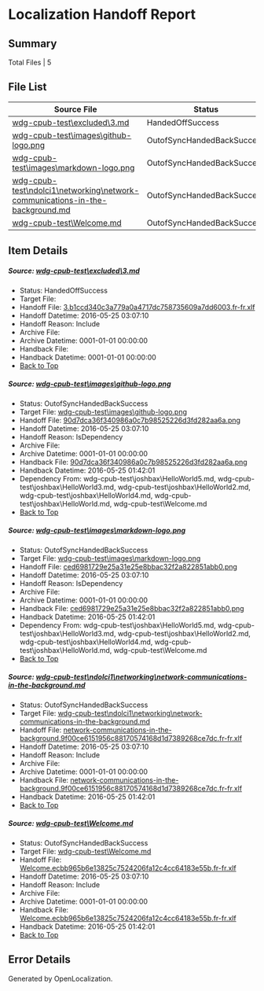 # <a name='report-top'></a> Localization Handoff Report

## Summary
 Total Files | 5

## File List
 Source File | Status | Details 
 ----------- | ------ | ------- 
 [wdg-cpub-test\excluded\3.md](https://github.com/OpenLocalizationOrg/wdg-cpub-test/blob/f6fa27d86656be70fc37a84493c8b01f0e9da757/wdg-cpub-test/excluded/3.md) | HandedOffSuccess | [Details](#c9cf1a2f7f3dd61acbaaa2c579d30ef47523c03a17)
 [wdg-cpub-test\images\github-logo.png](https://github.com/OpenLocalizationOrg/wdg-cpub-test/blob/4ab73e824ead06e360130a5743fd37c7cd9e22f3/wdg-cpub-test/images/github-logo.png) | OutofSyncHandedBackSuccess | [Details](#90d7dca36f340986a0c7b98525226d3fd282aa6a22)
 [wdg-cpub-test\images\markdown-logo.png](https://github.com/OpenLocalizationOrg/wdg-cpub-test/blob/f899a3c78a82730a40e39565d9be8e2d102a2322/wdg-cpub-test/images/markdown-logo.png) | OutofSyncHandedBackSuccess | [Details](#ced6981729e25a31e25e8bbac32f2a822851abb024)
 [wdg-cpub-test\ndolci1\networking\network-communications-in-the-background.md](https://github.com/OpenLocalizationOrg/wdg-cpub-test/blob/283f3e5bb612dfa08de58e1a9a3ca293a038044f/wdg-cpub-test/ndolci1/networking/network-communications-in-the-background.md) | OutofSyncHandedBackSuccess | [Details](#98bba1eee21627ee185d0446aeeeba77a7f0bc20557)
 [wdg-cpub-test\Welcome.md](https://github.com/OpenLocalizationOrg/wdg-cpub-test/blob/f859f84f3e52de7bf75a88baa6e72a64421cd894/wdg-cpub-test/Welcome.md) | OutofSyncHandedBackSuccess | [Details](#3389cf4b6f574a866b8830386e9c2b1ee26f4acd1757)

## Item Details
##### <a name='c9cf1a2f7f3dd61acbaaa2c579d30ef47523c03a17'></a> Source: [wdg-cpub-test\excluded\3.md](https://github.com/OpenLocalizationOrg/wdg-cpub-test/blob/f6fa27d86656be70fc37a84493c8b01f0e9da757/wdg-cpub-test/excluded/3.md)
* Status: HandedOffSuccess
* Target File: 
* Handoff File: [3.b1ccd340c3a779a0a4717dc758735609a7dd6003.fr-fr.xlf](https://github.com/OpenLocalizationOrg/olhandoff/blob/4a4a3bd20378722fee6538c5681b3964c51bb73e/ol-handoff/OpenLocalizationOrg/wdg-cpub-test.fr-fr/master/3.b1ccd340c3a779a0a4717dc758735609a7dd6003.fr-fr.xlf)
* Handoff Datetime: 2016-05-25 03:07:10
* Handoff Reason: Include
* Archive File: 
* Archive Datetime: 0001-01-01 00:00:00
* Handback File: 
* Handback Datetime: 0001-01-01 00:00:00
* [Back to Top](#report-top)

##### <a name='90d7dca36f340986a0c7b98525226d3fd282aa6a22'></a> Source: [wdg-cpub-test\images\github-logo.png](https://github.com/OpenLocalizationOrg/wdg-cpub-test/blob/4ab73e824ead06e360130a5743fd37c7cd9e22f3/wdg-cpub-test/images/github-logo.png)
* Status: OutofSyncHandedBackSuccess
* Target File: [wdg-cpub-test\images\github-logo.png](https://github.com/OpenLocalizationOrg/wdg-cpub-test.fr-fr/blob/92a874f05990b6046dc5f366449ab9ba8976542b/wdg-cpub-test/images/github-logo.png)
* Handoff File: [90d7dca36f340986a0c7b98525226d3fd282aa6a.png](https://github.com/OpenLocalizationOrg/olhandoff/blob/4a4a3bd20378722fee6538c5681b3964c51bb73e/ol-handoff/OpenLocalizationOrg/wdg-cpub-test.fr-fr/master/90d7dca36f340986a0c7b98525226d3fd282aa6a.png)
* Handoff Datetime: 2016-05-25 03:07:10
* Handoff Reason: IsDependency
* Archive File: 
* Archive Datetime: 0001-01-01 00:00:00
* Handback File: [90d7dca36f340986a0c7b98525226d3fd282aa6a.png](https://github.com/OpenLocalizationOrg/olhandback/blob/13a8a1fa2d8932c5deab61ad0ec37fc032196623/ol-handback/OpenLocalizationOrg/wdg-cpub-test.fr-fr/master/90d7dca36f340986a0c7b98525226d3fd282aa6a.png)
* Handback Datetime: 2016-05-25 01:42:01
* Dependency From: wdg-cpub-test\joshbax\HelloWorld5.md, wdg-cpub-test\joshbax\HelloWorld3.md, wdg-cpub-test\joshbax\HelloWorld2.md, wdg-cpub-test\joshbax\HelloWorld4.md, wdg-cpub-test\joshbax\HelloWorld.md, wdg-cpub-test\Welcome.md
* [Back to Top](#report-top)

##### <a name='ced6981729e25a31e25e8bbac32f2a822851abb024'></a> Source: [wdg-cpub-test\images\markdown-logo.png](https://github.com/OpenLocalizationOrg/wdg-cpub-test/blob/f899a3c78a82730a40e39565d9be8e2d102a2322/wdg-cpub-test/images/markdown-logo.png)
* Status: OutofSyncHandedBackSuccess
* Target File: [wdg-cpub-test\images\markdown-logo.png](https://github.com/OpenLocalizationOrg/wdg-cpub-test.fr-fr/blob/92a874f05990b6046dc5f366449ab9ba8976542b/wdg-cpub-test/images/markdown-logo.png)
* Handoff File: [ced6981729e25a31e25e8bbac32f2a822851abb0.png](https://github.com/OpenLocalizationOrg/olhandoff/blob/4a4a3bd20378722fee6538c5681b3964c51bb73e/ol-handoff/OpenLocalizationOrg/wdg-cpub-test.fr-fr/master/ced6981729e25a31e25e8bbac32f2a822851abb0.png)
* Handoff Datetime: 2016-05-25 03:07:10
* Handoff Reason: IsDependency
* Archive File: 
* Archive Datetime: 0001-01-01 00:00:00
* Handback File: [ced6981729e25a31e25e8bbac32f2a822851abb0.png](https://github.com/OpenLocalizationOrg/olhandback/blob/13a8a1fa2d8932c5deab61ad0ec37fc032196623/ol-handback/OpenLocalizationOrg/wdg-cpub-test.fr-fr/master/ced6981729e25a31e25e8bbac32f2a822851abb0.png)
* Handback Datetime: 2016-05-25 01:42:01
* Dependency From: wdg-cpub-test\joshbax\HelloWorld5.md, wdg-cpub-test\joshbax\HelloWorld3.md, wdg-cpub-test\joshbax\HelloWorld2.md, wdg-cpub-test\joshbax\HelloWorld4.md, wdg-cpub-test\joshbax\HelloWorld.md, wdg-cpub-test\Welcome.md
* [Back to Top](#report-top)

##### <a name='98bba1eee21627ee185d0446aeeeba77a7f0bc20557'></a> Source: [wdg-cpub-test\ndolci1\networking\network-communications-in-the-background.md](https://github.com/OpenLocalizationOrg/wdg-cpub-test/blob/283f3e5bb612dfa08de58e1a9a3ca293a038044f/wdg-cpub-test/ndolci1/networking/network-communications-in-the-background.md)
* Status: OutofSyncHandedBackSuccess
* Target File: [wdg-cpub-test\ndolci1\networking\network-communications-in-the-background.md](https://github.com/OpenLocalizationOrg/wdg-cpub-test.fr-fr/blob/92a874f05990b6046dc5f366449ab9ba8976542b/wdg-cpub-test/ndolci1/networking/network-communications-in-the-background.md)
* Handoff File: [network-communications-in-the-background.9f00ce6151956c88170574168d1d7389268ce7dc.fr-fr.xlf](https://github.com/OpenLocalizationOrg/olhandoff/blob/4a4a3bd20378722fee6538c5681b3964c51bb73e/ol-handoff/OpenLocalizationOrg/wdg-cpub-test.fr-fr/master/network-communications-in-the-background.9f00ce6151956c88170574168d1d7389268ce7dc.fr-fr.xlf)
* Handoff Datetime: 2016-05-25 03:07:10
* Handoff Reason: Include
* Archive File: 
* Archive Datetime: 0001-01-01 00:00:00
* Handback File: [network-communications-in-the-background.9f00ce6151956c88170574168d1d7389268ce7dc.fr-fr.xlf](https://github.com/OpenLocalizationOrg/olhandback/blob/13a8a1fa2d8932c5deab61ad0ec37fc032196623/ol-handback/OpenLocalizationOrg/wdg-cpub-test.fr-fr/master/network-communications-in-the-background.9f00ce6151956c88170574168d1d7389268ce7dc.fr-fr.xlf)
* Handback Datetime: 2016-05-25 01:42:01
* [Back to Top](#report-top)

##### <a name='3389cf4b6f574a866b8830386e9c2b1ee26f4acd1757'></a> Source: [wdg-cpub-test\Welcome.md](https://github.com/OpenLocalizationOrg/wdg-cpub-test/blob/f859f84f3e52de7bf75a88baa6e72a64421cd894/wdg-cpub-test/Welcome.md)
* Status: OutofSyncHandedBackSuccess
* Target File: [wdg-cpub-test\Welcome.md](https://github.com/OpenLocalizationOrg/wdg-cpub-test.fr-fr/blob/92a874f05990b6046dc5f366449ab9ba8976542b/wdg-cpub-test/Welcome.md)
* Handoff File: [Welcome.ecbb965b6e13825c7524206fa12c4cc64183e55b.fr-fr.xlf](https://github.com/OpenLocalizationOrg/olhandoff/blob/4a4a3bd20378722fee6538c5681b3964c51bb73e/ol-handoff/OpenLocalizationOrg/wdg-cpub-test.fr-fr/master/Welcome.ecbb965b6e13825c7524206fa12c4cc64183e55b.fr-fr.xlf)
* Handoff Datetime: 2016-05-25 03:07:10
* Handoff Reason: Include
* Archive File: 
* Archive Datetime: 0001-01-01 00:00:00
* Handback File: [Welcome.ecbb965b6e13825c7524206fa12c4cc64183e55b.fr-fr.xlf](https://github.com/OpenLocalizationOrg/olhandback/blob/13a8a1fa2d8932c5deab61ad0ec37fc032196623/ol-handback/OpenLocalizationOrg/wdg-cpub-test.fr-fr/master/Welcome.ecbb965b6e13825c7524206fa12c4cc64183e55b.fr-fr.xlf)
* Handback Datetime: 2016-05-25 01:42:01
* [Back to Top](#report-top)


## Error Details

Generated by OpenLocalization.
